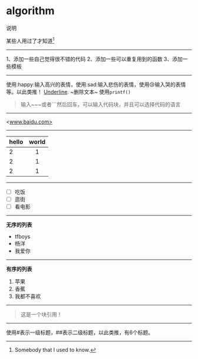 # algorithm
说明

某些人用过了才知道[^注释]
[^注释]:Somebody that I used to know.

---
1、添加一些自己觉得很不错的代码
2、添加一些可以重复用到的函数
3、添加一些模板

---
使用:happy:输入高兴的表情，使用:sad:输入悲伤的表情，使用:cry:输入哭的表情等。以此类推！
<u>Underline</u>.
~删除文本~
使用`printf()`
>输入~~~或者```然后回车，可以输入代码块，并且可以选择代码的语言
---

<www.baidu.com>

---

|hello|world|
|:---|:---:|
|2|1|
|2|1|
|2|1|

---

- [ ] 吃饭
- [ ] 逛街
- [ ] 看电影

---

**无序的列表**
* tfboys
* 杨洋
* 我爱你

---

**有序的列表**
1. 苹果
6. 香蕉
10. 我都不喜欢
---

>这是一个块引用！
---
使用#表示一级标题，##表示二级标题，以此类推，有6个标题。
